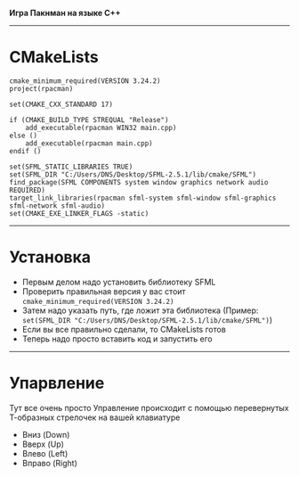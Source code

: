 **Игра Пакнман на языке C++**
____
# CMakeLists
```
cmake_minimum_required(VERSION 3.24.2)
project(rpacman)

set(CMAKE_CXX_STANDARD 17)

if (CMAKE_BUILD_TYPE STREQUAL "Release")
    add_executable(rpacman WIN32 main.cpp)
else ()
    add_executable(rpacman main.cpp)
endif ()

set(SFML_STATIC_LIBRARIES TRUE)
set(SFML_DIR "C:/Users/DNS/Desktop/SFML-2.5.1/lib/cmake/SFML")
find_package(SFML COMPONENTS system window graphics network audio REQUIRED)
target_link_libraries(rpacman sfml-system sfml-window sfml-graphics sfml-network sfml-audio)
set(CMAKE_EXE_LINKER_FLAGS -static)
```
____
# Установка
+ Первым делом надо установить библиотеку SFML
+ Проверить правильная версия у вас стоит `cmake_minimum_required(VERSION 3.24.2)`
+ Затем надо указать путь, где ложит эта библиотека (Пример: `set(SFML_DIR "C:/Users/DNS/Desktop/SFML-2.5.1/lib/cmake/SFML")`)
+ Если вы все правильно сделали, то CMakeLists готов
+ Теперь надо просто вставить код и запустить его
____
# Упарвление
Тут все очень просто
Управление происходит с помощью перевернутых Т-образных стрелочек на вашей клавиатуре 
* Вниз (Down)
* Вверх (Up)
* Влево (Left)
* Вправо (Right)
